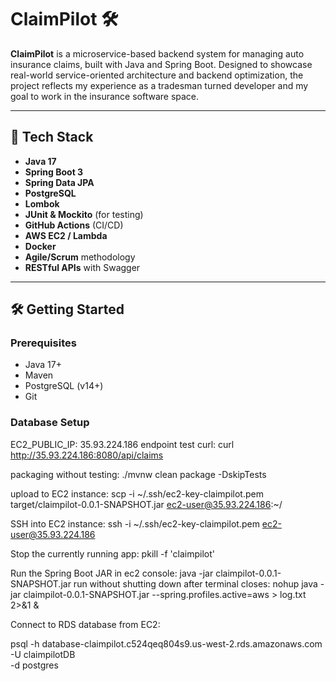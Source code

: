 # ClaimPilot 🛠️

**ClaimPilot** is a microservice-based backend system for managing auto insurance claims, built with Java and Spring Boot. Designed to showcase real-world service-oriented architecture and backend optimization, the project reflects my experience as a tradesman turned developer and my goal to work in the insurance software space.

---

## 🚀 Tech Stack

- **Java 17**
- **Spring Boot 3**
- **Spring Data JPA**
- **PostgreSQL**
- **Lombok**
- **JUnit & Mockito** (for testing)
- **GitHub Actions** (CI/CD)
- **AWS EC2 / Lambda**
- **Docker**
- **Agile/Scrum** methodology
- **RESTful APIs** with Swagger

---

## 🛠️ Getting Started

### Prerequisites

- Java 17+
- Maven
- PostgreSQL (v14+)
- Git

### Database Setup

EC2_PUBLIC_IP: 35.93.224.186
endpoint test curl:
curl http://35.93.224.186:8080/api/claims

packaging without testing:
./mvnw clean package -DskipTests

upload to EC2 instance:
scp -i ~/.ssh/ec2-key-claimpilot.pem target/claimpilot-0.0.1-SNAPSHOT.jar ec2-user@35.93.224.186:~/

SSH into EC2 instance:
ssh -i ~/.ssh/ec2-key-claimpilot.pem ec2-user@35.93.224.186

Stop the currently running app:
pkill -f 'claimpilot'

Run the Spring Boot JAR in ec2 console:
java -jar claimpilot-0.0.1-SNAPSHOT.jar
run without shutting down after terminal closes:
nohup java -jar claimpilot-0.0.1-SNAPSHOT.jar --spring.profiles.active=aws > log.txt 2>&1 &

Connect to RDS database from EC2:

psql -h database-claimpilot.c524qeq804s9.us-west-2.rds.amazonaws.com \
 -U claimpilotDB \
 -d postgres
